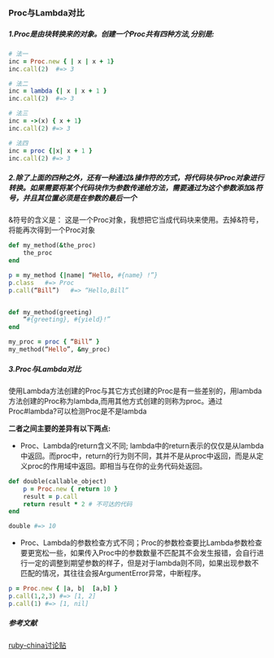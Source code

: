 ### Proc与Lambda对比
##### 1.Proc是由块转换来的对象。创建一个Proc共有四种方法,分别是:
```ruby
# 法一
inc = Proc.new { | x | x + 1}
inc.call(2)  #=> 3

# 法二
inc = lambda {| x | x + 1 }
inc.call(2)  #=> 3

# 法三
inc = ->(x) { x + 1}
inc.call(2) #=> 3

# 法四
inc = proc {|x| x + 1 }
inc.call(2) #=> 3
```
##### 2.除了上面的四种之外，还有一种通过&操作符的方式，将代码块与Proc对象进行转换。如果需要将某个代码块作为参数传递给方法，需要通过为这个参数添加&符号，并且其位置必须是在参数的最后一个
&符号的含义是： 这是一个Proc对象，我想把它当成代码块来使用。去掉&符号，将能再次得到一个Proc对象
```ruby
def my_method(&the_proc)
    the_proc
end

p = my_method {|name| “Hello, #{name} !”}
p.class   #=> Proc
p.call(“Bill”)   #=> “Hello,Bill”


def my_method(greeting)
    “#{greeting}, #{yield}!”
end

my_proc = proc { “Bill” }
my_method(“Hello”, &my_proc)
```
##### 3.Proc与Lambda对比
使用Lambda方法创建的Proc与其它方式创建的Proc是有一些差别的，用lambda方法创建的Proc称为lambda,而用其他方式创建的则称为proc。通过Proc#lambda?可以检测Proc是不是lambda

**二者之间主要的差异有以下两点:**
* Proc、Lambda的return含义不同; lambda中的return表示的仅仅是从lambda中返回。而proc中，return的行为则不同，其并不是从proc中返回，而是从定义proc的作用域中返回。即相当与在你的业务代码处返回。
```ruby
def double(callable_object)
    p = Proc.new { return 10 }
    result = p.call   
    return result * 2 # 不可达的代码
end

double #=> 10
```
* Proc、Lambda的参数检查方式不同；Proc的参数检查要比Lambda参数检查要更宽松一些，如果传入Proc中的参数数量不匹配其不会发生报错，会自行进行一定的调整到期望参数的样子，但是对于lambda则不同，如果出现参数不匹配的情况，其往往会报ArgumentError异常，中断程序。
```ruby
p = Proc.new { |a, b|  [a,b] }
p.call(1,2,3) #=> [1, 2]
p.call(1) #=> [1, nil]
```
##### 参考文献
[ruby-china讨论贴](https://ruby-china.org/topics/10414)